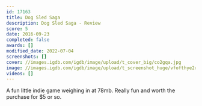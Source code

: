```yaml
---
id: 17163
title: Dog Sled Saga
description: Dog Sled Saga - Review
score: 5
date: 2016-09-23
completed: false
awards: []
modified_date: 2022-07-04
screenshots: []
cover: //images.igdb.com/igdb/image/upload/t_cover_big/co2gqa.jpg
image: //images.igdb.com/igdb/image/upload/t_screenshot_huge/vfofthye2rqgzcmlxr8n.jpg
videos: []
---
```

A fun little indie game weighing in at 78mb. Really fun and worth the purchase for $5 or so.